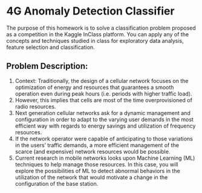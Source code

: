 # 4G Anomaly Detection Classifier
The purpose of this homework is to solve a classification problem proposed as a competition in the Kaggle InClass platform. You can apply any of the concepts and techniques studied in class for exploratory data analysis, feature selection and classification.

## Problem Description:
1. Context: Traditionally, the design of a cellular network focuses on the optimization of energy and resources that guarantees a smooth operation even during peak hours (i.e. periods with higher traffic load).
1. However, this implies that cells are most of the time overprovisioned of radio resources.
1. Next generation cellular networks ask for a dynamic management and configuration in order to adapt to the varying user demands in the most efficient way with regards to energy savings and utilization of frequency resources.
1. If the network operator were capable of anticipating to those variations in the users’ traffic demands, a more efficient management of the scarce (and expensive) network resources would be possible.
1. Current research in mobile networks looks upon Machine Learning (ML) techniques to help manage those resources. In this case, you will explore the possibilities of ML to detect abnormal behaviors in the utilization of the network that would motivate a change in the configuration of the base station.
